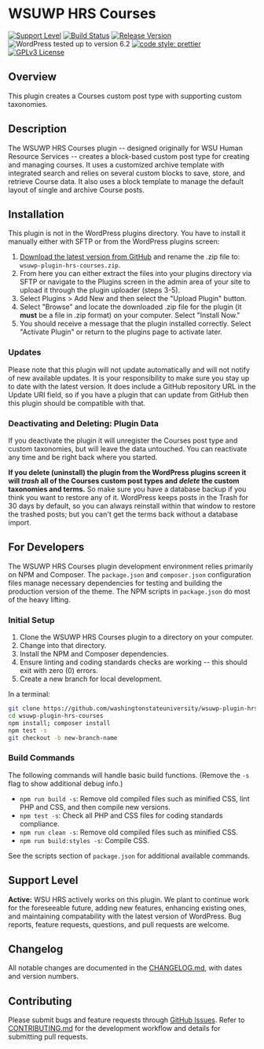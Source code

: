 # WSUWP HRS Courses

[![Support Level](https://img.shields.io/badge/support-active-green.svg)](#support-level) [![Build Status](https://github.com/washingtonstateuniversity/wsuwp-plugin-hrs-courses/actions/workflows/coding-standards.yml/badge.svg)](https://github.com/washingtonstateuniversity/wsuwp-plugin-hrs-courses/actions) [![Release Version](https://img.shields.io/github/v/release/washingtonstateuniversity/wsuwp-plugin-hrs-courses)](https://github.com/washingtonstateuniversity/wsuwp-plugin-hrs-courses/releases/latest) ![WordPress tested up to version 6.2](https://img.shields.io/badge/WordPress-v6.2%20tested-success.svg) [![code style: prettier](https://img.shields.io/badge/code_style-prettier-ff69b4.svg)](https://github.com/prettier/prettier) [![GPLv3 License](https://img.shields.io/github/license/washingtonstateuniversity/wsuwp-plugin-hrs-courses)](https://github.com/washingtonstateuniversity/wsuwp-plugin-hrs-courses/blob/develop/LICENSE.md)

## Overview

This plugin creates a Courses custom post type with supporting custom taxonomies.

## Description

The WSUWP HRS Courses plugin -- designed originally for WSU Human Resource Services -- creates a block-based custom post type for creating and managing courses. It uses a customized archive template with integrated search and relies on several custom blocks to save, store, and retrieve Course data. It also uses a block template to manage the default layout of single and archive Course posts.

## Installation

This plugin is not in the WordPress plugins directory. You have to install it manually either with SFTP or from the WordPress plugins screen:

1. [Download the latest version from GitHub](https://github.com/washingtonstateuniversity/wsuwp-plugin-hrs-courses/archive/stable.zip) and rename the .zip file to: `wsuwp-plugin-hrs-courses.zip`.
2. From here you can either extract the files into your plugins directory via SFTP or navigate to the Plugins screen in the admin area of your site to upload it through the plugin uploader (steps 3-5).
3. Select Plugins > Add New and then select the "Upload Plugin" button.
4. Select "Browse" and locate the downloaded .zip file for the plugin (it **must** be a file in .zip format) on your computer. Select "Install Now."
5. You should receive a message that the plugin installed correctly. Select "Activate Plugin" or return to the plugins page to activate later.

### Updates

Please note that this plugin will not update automatically and will not notify of new available updates. It is your responsibility to make sure you stay up to date with the latest version. It does include a GitHub repository URL in the Update URI field, so if you have a plugin that can update from GitHub then this plugin should be compatible with that.

### Deactivating and Deleting: Plugin Data

If you deactivate the plugin it will unregister the Courses post type and custom taxonomies, but will leave the data untouched. You can reactivate any time and be right back where you started.

**If you delete (uninstall) the plugin from the WordPress plugins screen it will *trash* all of the Courses custom post types and *delete* the custom taxonomies and terms.** So make sure you have a database backup if you think you want to restore any of it. WordPress keeps posts in the Trash for 30 days by default, so you can always reinstall within that window to restore the trashed posts; but you can't get the terms back without a database import.

## For Developers

The WSUWP HRS Courses plugin development environment relies primarily on NPM and Composer. The `package.json` and `composer.json` configuration files manage necessary dependencies for testing and building the production version of the theme. The NPM scripts in `package.json` do most of the heavy lifting.

### Initial Setup

1. Clone the WSUWP HRS Courses plugin to a directory on your computer.
2. Change into that directory.
3. Install the NPM and Composer dependencies.
4. Ensure linting and coding standards checks are working -- this should exit with zero (0) errors.
5. Create a new branch for local development.

In a terminal:

~~~bash
git clone https://github.com/washingtonstateuniversity/wsuwp-plugin-hrs-courses.git wsuwp-plugin-hrs-courses
cd wsuwp-plugin-hrs-courses
npm install; composer install
npm test -s
git checkout -b new-branch-name
~~~

### Build Commands

The following commands will handle basic build functions. (Remove the `-s` flag to show additional debug info.)

- `npm run build -s`: Remove old compiled files such as minified CSS, lint PHP and CSS, and then compile new versions.
- `npm test -s`: Check all PHP and CSS files for coding standards compliance.
- `npm run clean -s`: Remove old compiled files such as minified CSS.
- `npm run build:styles -s`: Compile CSS.

See the scripts section of `package.json` for additional available commands.

## Support Level

**Active:** WSU HRS actively works on this plugin. We plant to continue work for the foreseeable future, adding new features, enhancing existing ones, and maintaining compatability with the latest version of WordPress. Bug reports, feature requests, questions, and pull requests are welcome.

## Changelog

All notable changes are documented in the [CHANGELOG.md](https://github.com/washingtonstateuniversity/wsuwp-plugin-hrs-courses/blob/develop/CHANGELOG.md), with dates and version numbers.

## Contributing

Please submit bugs and feature requests through [GitHub Issues](https://github.com/washingtonstateuniversity/wsuwp-plugin-hrs-courses/issues). Refer to [CONTRIBUTING.md](https://github.com/washingtonstateuniversity/wsuwp-plugin-hrs-courses/blob/develop/CONTRIBUTING.md) for the development workflow and details for submitting pull requests.
